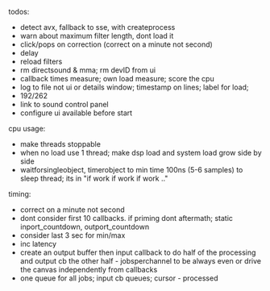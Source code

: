 todos:
 - detect avx, fallback to sse, with createprocess
 - warn about maximum filter length, dont load it
 - click/pops on correction (correct on a minute not second)
 - delay
 - reload filters
 - rm directsound & mma; rm devID from ui
 - callback times measure; own load measure; score the cpu
 - log to file not ui or details window; timestamp on lines; label for load;
 - 192/262
 - link to sound control panel
 - configure ui available before start

cpu usage:
 - make threads stoppable
 - when no load use 1 thread; make dsp load and system load grow side by side
 - waitforsingleobject, timerobject to min time 100ns (5-6 samples) to sleep thread; its in "if work if work if work .."

timing:
 - correct on a minute not second
 - dont consider first 10 callbacks. if priming dont aftermath; static inport_countdown, outport_countdown
 - consider last 3 sec for min/max
 - inc latency
 - create an output buffer then input callback to do half of the processing and output cb the other half - jobsperchannel to be always even
   or drive the canvas independently from callbacks
 - one queue for all jobs; input cb queues; cursor - processed
 
